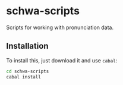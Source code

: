 
# schwa-scripts

Scripts for working with pronunciation data.

## Installation

To install this, just download it and use `cabal`:

```bash
cd schwa-scripts
cabal install
```


